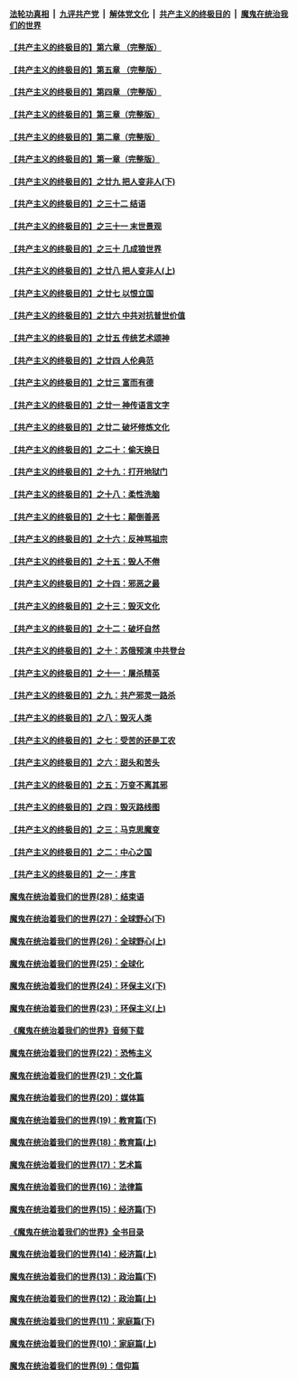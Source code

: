 ####  [法轮功真相](../../../../basic/blob/master/README.md?t=05042231) &nbsp;|&nbsp; [九评共产党](../../../../9ping.md/blob/master/README.md?t=05042231) &nbsp;|&nbsp; [解体党文化](../../../../jtdwh.md/blob/master/README.md?t=05042231)  &nbsp;|&nbsp; [共产主义的终极目的](../../../../gczydzjmd.md/blob/master/README.md?t=05042231) &nbsp;|&nbsp; [魔鬼在统治我们的世界](../../../../mgztzwmdsj.md/blob/master/README.md?t=05042231) 

#### [【共产主义的终极目的】第六章 （完整版）](../pages/nsc422/n11428913.md?t=05042231) 

#### [【共产主义的终极目的】第五章 （完整版）](../pages/nsc422/n11428912.md?t=05042231) 

#### [【共产主义的终极目的】第四章 （完整版）](../pages/nsc422/n11428907.md?t=05042231) 

#### [【共产主义的终极目的】第三章（完整版）](../pages/nsc422/n11428848.md?t=05042231) 

#### [【共产主义的终极目的】第二章（完整版）](../pages/nsc422/n11428831.md?t=05042231) 

#### [【共产主义的终极目的】第一章（完整版）](../pages/nsc422/n11417651.md?t=05042231) 

#### [【共产主义的终极目的】之廿九 把人变非人(下)](../pages/nsc422/n11344140.md?t=05042231) 

#### [【共产主义的终极目的】之三十二 结语](../pages/nsc422/n11360535.md?t=05042231) 

#### [【共产主义的终极目的】之三十一 末世景观](../pages/nsc422/n11351129.md?t=05042231) 

#### [【共产主义的终极目的】之三十 几成狼世界](../pages/nsc422/n11348280.md?t=05042231) 

#### [【共产主义的终极目的】之廿八 把人变非人(上)](../pages/nsc422/n11340492.md?t=05042231) 

#### [【共产主义的终极目的】之廿七 以恨立国](../pages/nsc422/n11336944.md?t=05042231) 

#### [【共产主义的终极目的】之廿六 中共对抗普世价值](../pages/nsc422/n11324785.md?t=05042231) 

#### [【共产主义的终极目的】之廿五 传统艺术颂神](../pages/nsc422/n11296396.md?t=05042231) 

#### [【共产主义的终极目的】之廿四 人伦典范](../pages/nsc422/n11296397.md?t=05042231) 

#### [【共产主义的终极目的】之廿三 富而有德](../pages/nsc422/n11283598.md?t=05042231) 

#### [【共产主义的终极目的】之廿一 神传语言文字](../pages/nsc422/n11263265.md?t=05042231) 

#### [【共产主义的终极目的】之廿二 破坏修炼文化](../pages/nsc422/n11245728.md?t=05042231) 

#### [【共产主义的终极目的】之二十：偷天换日](../pages/nsc422/n11238846.md?t=05042231) 

#### [【共产主义的终极目的】之十九：打开地狱门](../pages/nsc422/n11206376.md?t=05042231) 

#### [【共产主义的终极目的】之十八：柔性洗脑](../pages/nsc422/n11199994.md?t=05042231) 

#### [【共产主义的终极目的】之十七：颠倒善恶](../pages/nsc422/n11179782.md?t=05042231) 

#### [【共产主义的终极目的】之十六：反神骂祖宗](../pages/nsc422/n11166798.md?t=05042231) 

#### [【共产主义的终极目的】之十五：毁人不倦](../pages/nsc422/n11166792.md?t=05042231) 

#### [【共产主义的终极目的】之十四：邪恶之最](../pages/nsc422/n11150249.md?t=05042231) 

#### [【共产主义的终极目的】之十三：毁灭文化](../pages/nsc422/n11135227.md?t=05042231) 

#### [【共产主义的终极目的】之十二：破坏自然](../pages/nsc422/n11135214.md?t=05042231) 

#### [【共产主义的终极目的】之十：苏俄预演 中共登台](../pages/nsc422/n11118424.md?t=05042231) 

#### [【共产主义的终极目的】之十一：屠杀精英](../pages/nsc422/n11118442.md?t=05042231) 

#### [【共产主义的终极目的】之九：共产邪灵一路杀](../pages/nsc422/n11114139.md?t=05042231) 

#### [【共产主义的终极目的】之八：毁灭人类](../pages/nsc422/n11108503.md?t=05042231) 

#### [【共产主义的终极目的】之七：受苦的还是工农](../pages/nsc422/n11101809.md?t=05042231) 

#### [【共产主义的终极目的】之六：甜头和苦头](../pages/nsc422/n11096971.md?t=05042231) 

#### [【共产主义的终极目的】之五：万变不离其邪](../pages/nsc422/n11091285.md?t=05042231) 

#### [【共产主义的终极目的】之四：毁灭路线图](../pages/nsc422/n11086284.md?t=05042231) 

#### [【共产主义的终极目的】之三：马克思魔变](../pages/nsc422/n11061941.md?t=05042231) 

#### [【共产主义的终极目的】之二：中心之国](../pages/nsc422/n11047728.md?t=05042231) 

#### [【共产主义的终极目的】之一：序言](../pages/nsc422/n11086077.md?t=05042231) 

#### [魔鬼在统治着我们的世界(28)：结束语](../pages/nsc422/n10936246.md?t=05042231) 

#### [魔鬼在统治着我们的世界(27)：全球野心(下)](../pages/nsc422/n10928319.md?t=05042231) 

#### [魔鬼在统治着我们的世界(26)：全球野心(上)](../pages/nsc422/n10900318.md?t=05042231) 

#### [魔鬼在统治着我们的世界(25)：全球化](../pages/nsc422/n10788205.md?t=05042231) 

#### [魔鬼在统治着我们的世界(24)：环保主义(下)](../pages/nsc422/n10695307.md?t=05042231) 

#### [魔鬼在统治着我们的世界(23)：环保主义(上)](../pages/nsc422/n10688613.md?t=05042231) 

#### [《魔鬼在统治着我们的世界》音频下载](../pages/nsc422/n10635553.md?t=05042231) 

#### [魔鬼在统治着我们的世界(22)：恐怖主义](../pages/nsc422/n10614727.md?t=05042231) 

#### [魔鬼在统治着我们的世界(21)：文化篇](../pages/nsc422/n10597706.md?t=05042231) 

#### [魔鬼在统治着我们的世界(20)：媒体篇](../pages/nsc422/n10586579.md?t=05042231) 

#### [魔鬼在统治着我们的世界(19)：教育篇(下)](../pages/nsc422/n10564808.md?t=05042231) 

#### [魔鬼在统治着我们的世界(18)：教育篇(上)](../pages/nsc422/n10526970.md?t=05042231) 

#### [魔鬼在统治着我们的世界(17)：艺术篇](../pages/nsc422/n10499093.md?t=05042231) 

#### [魔鬼在统治着我们的世界(16)：法律篇](../pages/nsc422/n10485969.md?t=05042231) 

#### [魔鬼在统治着我们的世界(15)：经济篇(下)](../pages/nsc422/n10469975.md?t=05042231) 

#### [《魔鬼在统治着我们的世界》全书目录](../pages/nsc422/n10464261.md?t=05042231) 

#### [魔鬼在统治着我们的世界(14)：经济篇(上)](../pages/nsc422/n10457370.md?t=05042231) 

#### [魔鬼在统治着我们的世界(13)：政治篇(下)](../pages/nsc422/n10448270.md?t=05042231) 

#### [魔鬼在统治着我们的世界(12)：政治篇(上)](../pages/nsc422/n10444576.md?t=05042231) 

#### [魔鬼在统治着我们的世界(11)：家庭篇(下)](../pages/nsc422/n10440961.md?t=05042231) 

#### [魔鬼在统治着我们的世界(10)：家庭篇(上)](../pages/nsc422/n10435448.md?t=05042231) 

#### [魔鬼在统治着我们的世界(9)：信仰篇](../pages/nsc422/n10432159.md?t=05042231) 

